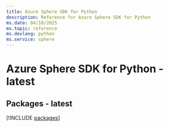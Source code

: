 ```yaml
---
title: Azure Sphere SDK for Python
description: Reference for Azure Sphere SDK for Python
ms.date: 04/10/2025
ms.topic: reference
ms.devlang: python
ms.service: sphere
---
```

# Azure Sphere SDK for Python - latest
## Packages - latest
[!INCLUDE [packages](sphere-index.md)]